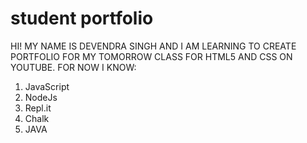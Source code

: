 # student portfolio
HI! MY NAME IS DEVENDRA SINGH AND I AM LEARNING TO CREATE PORTFOLIO FOR MY TOMORROW CLASS FOR HTML5 AND CSS ON YOUTUBE.
FOR NOW I KNOW:
1. JavaScript
2. NodeJs
3. Repl.it
4. Chalk 
5. JAVA